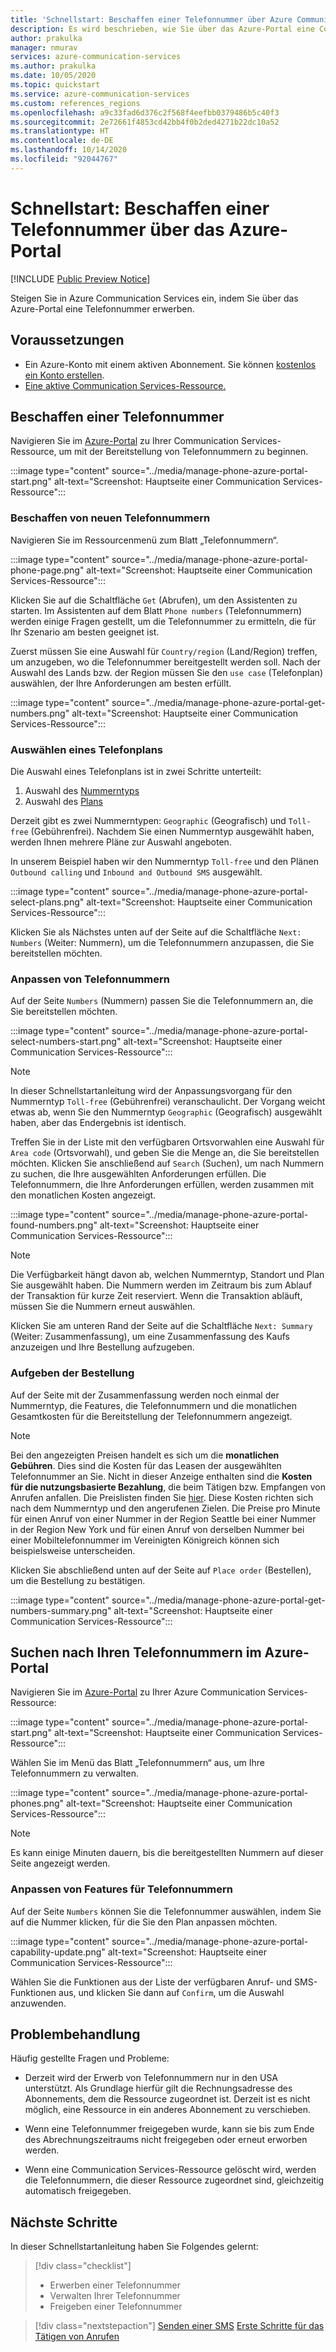 ```yaml
---
title: 'Schnellstart: Beschaffen einer Telefonnummer über Azure Communication Services'
description: Es wird beschrieben, wie Sie über das Azure-Portal eine Communication Services-Telefonnummer erwerben.
author: prakulka
manager: nmurav
services: azure-communication-services
ms.author: prakulka
ms.date: 10/05/2020
ms.topic: quickstart
ms.service: azure-communication-services
ms.custom: references_regions
ms.openlocfilehash: a9c33fad6d376c2f568f4eefbb0379486b5c40f3
ms.sourcegitcommit: 2e72661f4853cd42bb4f0b2ded4271b22dc10a52
ms.translationtype: HT
ms.contentlocale: de-DE
ms.lasthandoff: 10/14/2020
ms.locfileid: "92044767"
---
```

# <a name="quickstart-get-a-phone-number-using-the-azure-portal"></a>Schnellstart: Beschaffen einer Telefonnummer über das Azure-Portal

[!INCLUDE [Public Preview Notice](../../includes/public-preview-include.md)]

Steigen Sie in Azure Communication Services ein, indem Sie über das Azure-Portal eine Telefonnummer erwerben.

## <a name="prerequisites"></a>Voraussetzungen

- Ein Azure-Konto mit einem aktiven Abonnement. Sie können [kostenlos ein Konto erstellen](https://azure.microsoft.com/free/?WT.mc_id=A261C142F).
- [Eine aktive Communication Services-Ressource.](../create-communication-resource.md)

## <a name="get-a-phone-number"></a>Beschaffen einer Telefonnummer

Navigieren Sie im [Azure-Portal](https://portal.azure.com) zu Ihrer Communication Services-Ressource, um mit der Bereitstellung von Telefonnummern zu beginnen.

:::image type="content" source="../media/manage-phone-azure-portal-start.png" alt-text="Screenshot: Hauptseite einer Communication Services-Ressource":::

### <a name="getting-new-phone-numbers"></a>Beschaffen von neuen Telefonnummern

Navigieren Sie im Ressourcenmenü zum Blatt „Telefonnummern“.

:::image type="content" source="../media/manage-phone-azure-portal-phone-page.png" alt-text="Screenshot: Hauptseite einer Communication Services-Ressource":::

Klicken Sie auf die Schaltfläche `Get` (Abrufen), um den Assistenten zu starten. Im Assistenten auf dem Blatt `Phone numbers` (Telefonnummern) werden einige Fragen gestellt, um die Telefonnummer zu ermitteln, die für Ihr Szenario am besten geeignet ist. 

Zuerst müssen Sie eine Auswahl für `Country/region` (Land/Region) treffen, um anzugeben, wo die Telefonnummer bereitgestellt werden soll. Nach der Auswahl des Lands bzw. der Region müssen Sie den `use case` (Telefonplan) auswählen, der Ihre Anforderungen am besten erfüllt. 

:::image type="content" source="../media/manage-phone-azure-portal-get-numbers.png" alt-text="Screenshot: Hauptseite einer Communication Services-Ressource":::

### <a name="select-a-phone-plan"></a>Auswählen eines Telefonplans

Die Auswahl eines Telefonplans ist in zwei Schritte unterteilt: 

1. Auswahl des [Nummerntyps](../../concepts/telephony-sms/plan-solution.md#phone-number-types-in-azure-communication-services)
2. Auswahl des [Plans](../../concepts/telephony-sms/plan-solution.md#phone-number-plans-in-azure-communication-services)

Derzeit gibt es zwei Nummerntypen: `Geographic` (Geografisch) und `Toll-free` (Gebührenfrei). Nachdem Sie einen Nummerntyp ausgewählt haben, werden Ihnen mehrere Pläne zur Auswahl angeboten.

In unserem Beispiel haben wir den Nummerntyp `Toll-free` und den Plänen `Outbound calling` und `Inbound and Outbound SMS` ausgewählt.

:::image type="content" source="../media/manage-phone-azure-portal-select-plans.png" alt-text="Screenshot: Hauptseite einer Communication Services-Ressource":::

Klicken Sie als Nächstes unten auf der Seite auf die Schaltfläche `Next: Numbers` (Weiter: Nummern), um die Telefonnummern anzupassen, die Sie bereitstellen möchten.

### <a name="customizing-phone-numbers"></a>Anpassen von Telefonnummern

Auf der Seite `Numbers` (Nummern) passen Sie die Telefonnummern an, die Sie bereitstellen möchten.

:::image type="content" source="../media/manage-phone-azure-portal-select-numbers-start.png" alt-text="Screenshot: Hauptseite einer Communication Services-Ressource":::

> [!NOTE]
> In dieser Schnellstartanleitung wird der Anpassungsvorgang für den Nummerntyp `Toll-free` (Gebührenfrei) veranschaulicht. Der Vorgang weicht etwas ab, wenn Sie den Nummerntyp `Geographic` (Geografisch) ausgewählt haben, aber das Endergebnis ist identisch.

Treffen Sie in der Liste mit den verfügbaren Ortsvorwahlen eine Auswahl für `Area code` (Ortsvorwahl), und geben Sie die Menge an, die Sie bereitstellen möchten. Klicken Sie anschließend auf `Search` (Suchen), um nach Nummern zu suchen, die Ihre ausgewählten Anforderungen erfüllen. Die Telefonnummern, die Ihre Anforderungen erfüllen, werden zusammen mit den monatlichen Kosten angezeigt.

:::image type="content" source="../media/manage-phone-azure-portal-found-numbers.png" alt-text="Screenshot: Hauptseite einer Communication Services-Ressource":::

> [!NOTE]
> Die Verfügbarkeit hängt davon ab, welchen Nummerntyp, Standort und Plan Sie ausgewählt haben.
> Die Nummern werden im Zeitraum bis zum Ablauf der Transaktion für kurze Zeit reserviert. Wenn die Transaktion abläuft, müssen Sie die Nummern erneut auswählen.

Klicken Sie am unteren Rand der Seite auf die Schaltfläche `Next: Summary` (Weiter: Zusammenfassung), um eine Zusammenfassung des Kaufs anzuzeigen und Ihre Bestellung aufzugeben.

### <a name="place-order"></a>Aufgeben der Bestellung

Auf der Seite mit der Zusammenfassung werden noch einmal der Nummerntyp, die Features, die Telefonnummern und die monatlichen Gesamtkosten für die Bereitstellung der Telefonnummern angezeigt.

> [!NOTE]
> Bei den angezeigten Preisen handelt es sich um die **monatlichen Gebühren**. Dies sind die Kosten für das Leasen der ausgewählten Telefonnummer an Sie. Nicht in dieser Anzeige enthalten sind die **Kosten für die nutzungsbasierte Bezahlung**, die beim Tätigen bzw. Empfangen von Anrufen anfallen. Die Preislisten finden Sie [hier](../../concepts/pricing.md). Diese Kosten richten sich nach dem Nummerntyp und den angerufenen Zielen. Die Preise pro Minute für einen Anruf von einer Nummer in der Region Seattle bei einer Nummer in der Region New York und für einen Anruf von derselben Nummer bei einer Mobiltelefonnummer im Vereinigten Königreich können sich beispielsweise unterscheiden.

Klicken Sie abschließend unten auf der Seite auf `Place order` (Bestellen), um die Bestellung zu bestätigen.

:::image type="content" source="../media/manage-phone-azure-portal-get-numbers-summary.png" alt-text="Screenshot: Hauptseite einer Communication Services-Ressource":::

## <a name="find-your-phone-numbers-on-the-azure-portal"></a>Suchen nach Ihren Telefonnummern im Azure-Portal

Navigieren Sie im [Azure-Portal](https://portal.azure.com) zu Ihrer Azure Communication Services-Ressource:

:::image type="content" source="../media/manage-phone-azure-portal-start.png" alt-text="Screenshot: Hauptseite einer Communication Services-Ressource":::

Wählen Sie im Menü das Blatt „Telefonnummern“ aus, um Ihre Telefonnummern zu verwalten.

:::image type="content" source="../media/manage-phone-azure-portal-phones.png" alt-text="Screenshot: Hauptseite einer Communication Services-Ressource":::

> [!NOTE]
> Es kann einige Minuten dauern, bis die bereitgestellten Nummern auf dieser Seite angezeigt werden.

### <a name="customizing-phone-number-features"></a>Anpassen von Features für Telefonnummern
Auf der Seite `Numbers` können Sie die Telefonnummer auswählen, indem Sie auf die Nummer klicken, für die Sie den Plan anpassen möchten.

:::image type="content" source="../media/manage-phone-azure-portal-capability-update.png" alt-text="Screenshot: Hauptseite einer Communication Services-Ressource":::

Wählen Sie die Funktionen aus der Liste der verfügbaren Anruf- und SMS-Funktionen aus, und klicken Sie dann auf `Confirm`, um die Auswahl anzuwenden.

## <a name="troubleshooting"></a>Problembehandlung

Häufig gestellte Fragen und Probleme:

- Derzeit wird der Erwerb von Telefonnummern nur in den USA unterstützt. Als Grundlage hierfür gilt die Rechnungsadresse des Abonnements, dem die Ressource zugeordnet ist. Derzeit ist es nicht möglich, eine Ressource in ein anderes Abonnement zu verschieben.

- Wenn eine Telefonnummer freigegeben wurde, kann sie bis zum Ende des Abrechnungszeitraums nicht freigegeben oder erneut erworben werden.

- Wenn eine Communication Services-Ressource gelöscht wird, werden die Telefonnummern, die dieser Ressource zugeordnet sind, gleichzeitig automatisch freigegeben.

## <a name="next-steps"></a>Nächste Schritte

In dieser Schnellstartanleitung haben Sie Folgendes gelernt:

> [!div class="checklist"]
> * Erwerben einer Telefonnummer
> * Verwalten Ihrer Telefonnummer
> * Freigeben einer Telefonnummer

> [!div class="nextstepaction"]
> [Senden einer SMS](../telephony-sms/send.md)
> [Erste Schritte für das Tätigen von Anrufen](../voice-video-calling/getting-started-with-calling.md)
